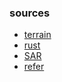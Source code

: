 ### sources
* [terrain](https://drive.google.com/file/d/1ywfYQRgV1xQs_TDLzmXesihaX94nmRCM/view?usp=sharing)
* [rust](https://drive.google.com/file/d/1hQjzXBkdgKpuRhP_00TTJswYjUUxt4ux/view?usp=sharing)
* [SAR](https://drive.google.com/file/d/1uMiL2dytWdeFc33d5OMOITfYG-r9DyMH/view?usp=sharing)
* [refer](https://drive.google.com/file/d/1UlDs6ahbrKiB3KJI6aO-3GyoUPXM-3R_/view?usp=sharing)
